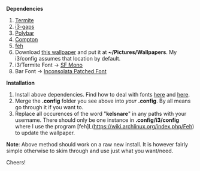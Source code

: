 **Dependencies**

 1. [Termite](https://wiki.archlinux.org/index.php/Termite)
 2. [i3-gaps](https://github.com/Airblader/i3)
 3. [Polybar](https://github.com/polybar/polybar)
 4. [Compton](https://github.com/tryone144/compton)
 5. [feh](https://wiki.archlinux.org/index.php/Feh)
 6. Download [this wallpaper](https://i.redd.it/58d98pnf1kb31.png) and put it at **~/Pictures/Wallpapers**. My i3/config assumes that location by default.
 7. i3/Termite Font -> [SF Mono](https://github.com/2players/sfmono-nerd-font)
 8. Bar Font -> [Inconsolata Patched Font](https://github.com/ryanoasis/nerd-fonts/tree/master/patched-fonts/InconsolataGo)

**Installation**
1. Install above dependencies. Find how to deal with fonts [here](https://wiki.archlinux.org/index.php/Fonts) and [here](https://wiki.archlinux.org/index.php/Font_configuration).
1. Merge the **.config** folder you see above into *your* **.config**. By all means go through it if you want to.
2. Replace all occurences of the word "**kelsnare**" in any paths with your username. There should only be one instance in **.config/i3/config** where I use the program [feh]L(https://wiki.archlinux.org/index.php/Feh) to update the wallpaper.

**Note**: Above method should work on a raw new install. It is however fairly simple otherwise to skim through and use just what you want/need.

Cheers!
